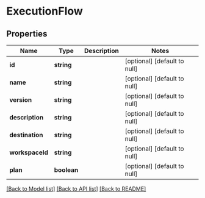 # ExecutionFlow

## Properties
Name | Type | Description | Notes
------------ | ------------- | ------------- | -------------
**id** | **string** |  | [optional] [default to null]
**name** | **string** |  | [optional] [default to null]
**version** | **string** |  | [optional] [default to null]
**description** | **string** |  | [optional] [default to null]
**destination** | **string** |  | [optional] [default to null]
**workspaceId** | **string** |  | [optional] [default to null]
**plan** | **boolean** |  | [optional] [default to null]

[[Back to Model list]](../README.md#documentation-for-models) [[Back to API list]](../README.md#documentation-for-api-endpoints) [[Back to README]](../README.md)



